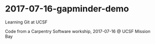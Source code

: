 # 2017-07-16-gapminder-demo
Learning Git at UCSF

Code from a Carpentry Software workship, 2017-07-16 @ UCSF Mission Bay
